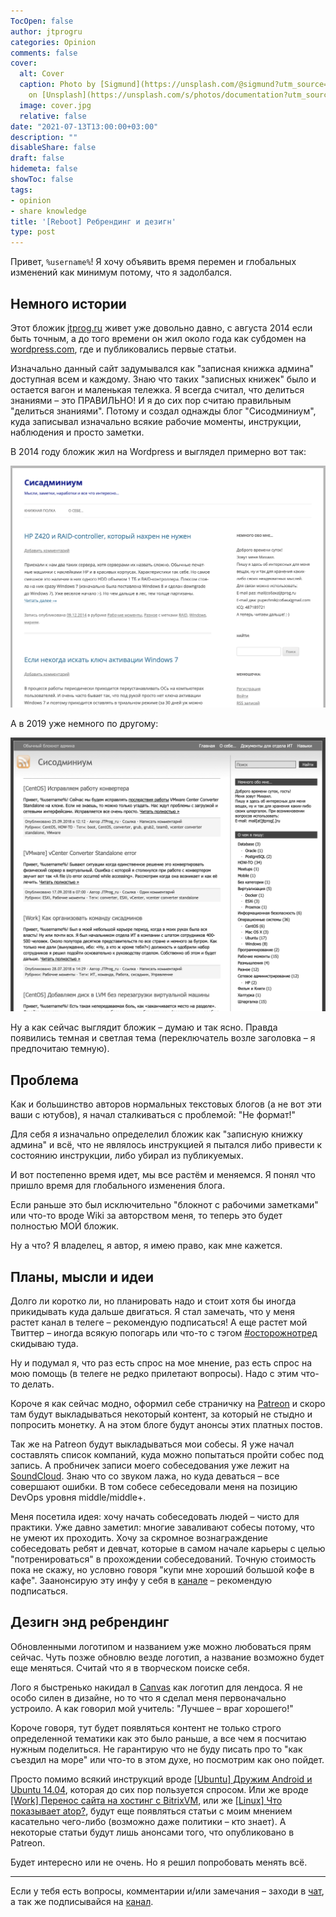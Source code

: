 ```yaml
---
TocOpen: false
author: jtprogru
categories: Opinion
comments: false
cover:
  alt: Cover
  caption: Photo by [Sigmund](https://unsplash.com/@sigmund?utm_source=unsplash&utm_medium=referral&utm_content=creditCopyText)
    on [Unsplash](https://unsplash.com/s/photos/documentation?utm_source=unsplash&utm_medium=referral&utm_content=creditCopyText)
  image: cover.jpg
  relative: false
date: "2021-07-13T13:00:00+03:00"
description: ""
disableShare: false
draft: false
hidemeta: false
showToc: false
tags:
- opinion
- share knowledge
title: '[Reboot] Ребрендинг и дезигн'
type: post
---
```


Привет, `%username%`! Я хочу объявить время перемен и глобальных изменений как минимум потому, что я задолбался.

## Немного истории

Этот бложик [jtprog.ru](http://jtprog.ru) живет уже довольно давно, с августа 2014 если быть точным, а до того времени он жил около года как субдомен на [wordpress.com](http://wordpress.com), где и публиковались первые статьи.

Изначально данный сайт задумывался как "записная книжка админа" доступная всем и каждому. Знаю что таких "записных книжек" было и остается вагон и маленькая тележка. Я всегда считал, что делиться знаниями – это ПРАВИЛЬНО! И я до сих пор считаю правильным "делиться знаниями". Потому и создал однажды блог "Сисодминиум", куда записывал изначально всякие рабочие моменты, инструкции, наблюдения и просто заметки.

В 2014 году бложик жил на Wordpress и выглядел примерно вот так:

![My blog 2014](2014-12-17.png)

А в 2019 уже немного по другому:

![My Blog 2019](2019-01-07.png)

Ну а как сейчас выглядит бложик – думаю и так ясно. Правда появились темная и светлая тема (переключатель возле заголовка – я предпочитаю темную).

## Проблема

Как и большинство авторов нормальных текстовых блогов (а не вот эти ваши с ютубов), я начал сталкиваться с проблемой: "Не формат!"

Для себя я изначально определелил бложик как "записную книжку админа" и всё, что не являлось инструкцией я пытался либо привести к состоянию инструкции, либо убирал из публикуемых.

И вот постепенно время идет, мы все растём и меняемся. Я понял что пришло время для глобального изменения блога.

Если раньше это был исключительно "блокнот с рабочими заметками" или что-то вроде Wiki за авторством меня, то теперь это будет полностью МОЙ бложик.

Ну а что? Я владелец, я автор, я имею право, как мне кажется.

## Планы, мысли и идеи

Долго ли коротко ли, но планировать надо и стоит хотя бы иногда прикидывать куда дальше двигаться. Я стал замечать, что у меня растет канал в телеге – рекомендую подписаться! А еще растет мой Твиттер – иногда всякую попогарь или что-то с тэгом [#осторожнотред](https://twitter.com/search?q=%23осторожнотред&src=typed_query&f=live) скидываю туда.

Ну и подумал я, что раз есть спрос на мое мнение, раз есть спрос на мою помощь (в телеге не редко прилетают вопросы). Надо с этим что-то делать.

Короче я как сейчас модно, оформил себе страничку на [Patreon](https://www.patreon.com/jtprogru) и скоро там будут выкладываться некоторый контент, за который не стыдно и попросить монетку. А на этом блоге будут анонсы этих платных постов.

Так же на Patreon будут выкладываться мои собесы. Я уже начал составлять список компаний, куда можно попытаться пройти собес под запись. А пробничек записи моего собеседования уже лежит на [SoundCloud](https://soundcloud.com/jtprog_ru/sobesedovanie-devops). Знаю что со звуком лажа, но куда деваться – все совершают ошибки. В том собесе себеседовали меня на позицию DevOps уровня middle/middle+.

Меня посетила идея: хочу начать собеседовать людей – чисто для практики. Уже давно заметил: многие заваливают собесы потому, что не умеют их проходить. Хочу за скромное вознаграждение собеседовать ребят и девчат, которые в самом начале карьеры с целью "потренироваться" в прохождении собеседований. Точную стоимость пока не скажу, но условно говоря "купи мне хороший большой кофе в кафе". Заанонсирую эту инфу у себя в [канале](https://ttttt.me/jtprogru_channel) – рекомендую подписаться.

## Дезигн энд ребрендинг

Обновленными логотипом и названием уже можно любоваться прям сейчас. Чуть позже обновлю везде логотип, а название возможно будет еще меняться. Считай что я в творческом поиске себя.

Лого я быстренько накидал в [Canvas](https://www.canva.com/design/play?create=&category=tACZCvjI6mE&referrer=logo-landing-page) как логотип для лендоса. Я не особо силен в дизайне, но то что я сделал меня первоначально устроило. А как говорил мой учитель: "Лучшее – враг хорошего!"

Короче говоря, тут будет появляться контент не только строго определенной тематики как это было раньше, а все чем я посчитаю нужным поделиться. Не гарантирую что не буду писать про то "как съездил на море" или что-то в этом духе, но посмотрим как оно пойдет.

Просто помимо всякий инструкций вроде [[Ubuntu] Дружим Android и Ubuntu 14.04](https://jtprog.ru/android-and-ubuntu/), которая до сих пор пользуется спросом. Или же вроде [[Work] Перенос сайта на хостинг с BitrixVM](https://jtprog.ru/bitrixvm-hosting/), или же [[Linux] Что показывает atop?](https://jtprog.ru/man-atop/), будут еще появляться статьи с моим мнением касательно чего-либо (возможно даже политики – кто знает). А некоторые статьи будут лишь анонсами того, что опубликовано в Patreon.

Будет интересно или не очень. Но я решил попробовать менять всё.

---
Если у тебя есть вопросы, комментарии и/или замечания – заходи в [чат](https://ttttt.me/jtprogru_chat), а так же подписывайся на [канал](https://ttttt.me/jtprogru_channel).
